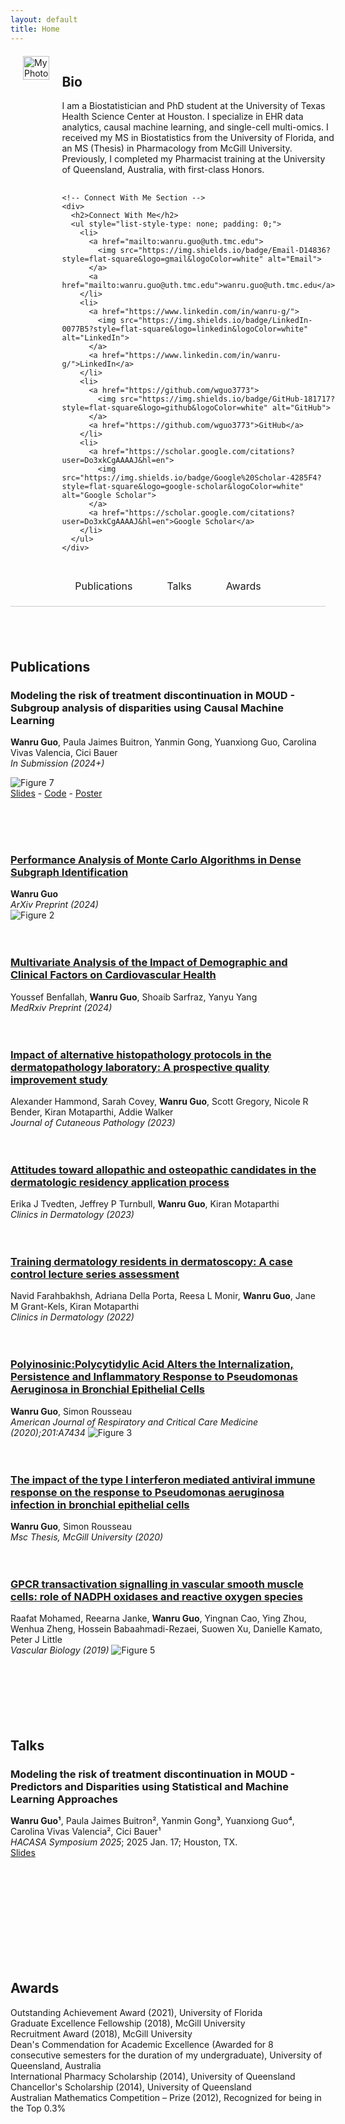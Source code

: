 ```yaml
---
layout: default
title: Home
---
```



<div style="display: flex; align-items: flex-start; margin: 20px;">
  <!-- Left Section: Enlarged Photo -->
  <div style="flex: 1; margin-right: 20px;">
    <img src="/assets/images/profile.jpg" alt="My Photo" style="width: 100%; height: 100%; object-fit: cover;">
  </div>
  
  <!-- Right Section: Bio and Connect -->
  <div style="flex: 1;">
    <!-- Bio Section -->
    <div style="margin-bottom: 30px;">
      <h2><strong>Bio</strong></h2>
      <p>
        I am a Biostatistician and PhD student at the University of Texas Health Science Center at Houston. 
        I specialize in EHR data analytics, causal machine learning, and single-cell multi-omics. I received 
        my MS in Biostatistics from the University of Florida, and an MS (Thesis) in Pharmacology from McGill 
        University. Previously, I completed my Pharmacist training at the University of Queensland, Australia, 
        with first-class Honors.
      </p>
    </div>
    
    <!-- Connect With Me Section -->
    <div>
      <h2>Connect With Me</h2>
      <ul style="list-style-type: none; padding: 0;">
        <li>
          <a href="mailto:wanru.guo@uth.tmc.edu">
            <img src="https://img.shields.io/badge/Email-D14836?style=flat-square&logo=gmail&logoColor=white" alt="Email">
          </a> 
          <a href="mailto:wanru.guo@uth.tmc.edu">wanru.guo@uth.tmc.edu</a>
        </li>
        <li>
          <a href="https://www.linkedin.com/in/wanru-g/">
            <img src="https://img.shields.io/badge/LinkedIn-0077B5?style=flat-square&logo=linkedin&logoColor=white" alt="LinkedIn">
          </a> 
          <a href="https://www.linkedin.com/in/wanru-g/">LinkedIn</a>
        </li>
        <li>
          <a href="https://github.com/wguo3773">
            <img src="https://img.shields.io/badge/GitHub-181717?style=flat-square&logo=github&logoColor=white" alt="GitHub">
          </a> 
          <a href="https://github.com/wguo3773">GitHub</a>
        </li>
        <li>
          <a href="https://scholar.google.com/citations?user=Do3xkCgAAAAJ&hl=en">
            <img src="https://img.shields.io/badge/Google%20Scholar-4285F4?style=flat-square&logo=google-scholar&logoColor=white" alt="Google Scholar">
          </a> 
          <a href="https://scholar.google.com/citations?user=Do3xkCgAAAAJ&hl=en">Google Scholar</a>
        </li>
      </ul>
    </div>
  </div>
</div>


<div style="display: flex; justify-content: center; gap: 15px; margin-bottom: 20px; border-bottom: 1px solid #ccc; padding-bottom: 10px;">
  <a href="#publications" style="text-decoration: none;">
    <div style="
      padding: 10px 20px; 
      font-size: 16px; 
      cursor: pointer; 
      border-bottom: 2px solid transparent;
      transition: all 0.3s ease;
    ">
      Publications
    </div>
  </a>
  <a href="#talks" style="text-decoration: none;">
    <div style="
      padding: 10px 20px; 
      font-size: 16px; 
      cursor: pointer; 
      border-bottom: 2px solid transparent;
      transition: all 0.3s ease;
    ">
      Talks
    </div>
  </a>
  <a href="#awards" style="text-decoration: none;">
    <div style="
      padding: 10px 20px; 
      font-size: 16px; 
      cursor: pointer; 
      border-bottom: 2px solid transparent;
      transition: all 0.3s ease;
    ">
      Awards
    </div>
  </a>
</div>

<br><br> 


## **Publications**

### **Modeling the risk of treatment discontinuation in MOUD - Subgroup analysis of disparities using Causal Machine Learning**  
**Wanru Guo**, Paula Jaimes Buitron, Yanmin Gong, Yuanxiong Guo, Carolina Vivas Valencia, Cici Bauer<br> 
*In Submission (2024+)* 

![Figure 7](/assets/images/pub_fig7.png)  
[Slides](/assets/publications/WGUO%20finale%20Presentation_allgroup.pptx) - [Code](https://github.com/wguo3773/iqvia-causal-ml-oud/blob/main/AIM%20AHEAD%20Virtual%20Twins%20WG.html) - [Poster](https://github.com/wguo3773/iqvia-causal-ml-oud/blob/main/WGUO%20poster%20presentation%20UTH%20conference%20FINAL.pptx)

<!--
### **Identifying rare cell populations and improving scRNA-seq clustering accuracy using the RECOMBINE SHC-SSL and SHC-FL algorithms**
**Wanru Guo**, Xubin Li, Anil Korkut<br>
*RECOMB 2024*

![Figure 6](/assets/images/pub_fig6.png)  
[Slides](/assets/publications/RECOMBINE%20ppt.pptx) - [Code](/assets/publications/RECOMBINE_final_results_WG.html) 
-->
<br><br><br>

### [**Performance Analysis of Monte Carlo Algorithms in Dense Subgraph Identification**](/assets/publications/paper_dense_subgraphs.pdf)
**Wanru Guo**<br>
*ArXiv Preprint (2024)*  
![Figure 2](/assets/images/pub_fig2.png)
<br><br><br>

### [**Multivariate Analysis of the Impact of Demographic and Clinical Factors on Cardiovascular Health**](https://www.medrxiv.org/content/10.1101/2024.05.19.24307595v1) 
Youssef Benfallah, **Wanru Guo**, Shoaib Sarfraz, Yanyu Yang<br>
*MedRxiv Preprint (2024)*
<br><br><br>

### [**Impact of alternative histopathology protocols in the dermatopathology laboratory: A prospective quality improvement study**](https://onlinelibrary.wiley.com/doi/abs/10.1111/cup.14400)
Alexander Hammond, Sarah Covey, **Wanru Guo**, Scott Gregory, Nicole R Bender, Kiran Motaparthi, Addie Walker<br>
*Journal of Cutaneous Pathology (2023)* 
<br><br><br>

### [**Attitudes toward allopathic and osteopathic candidates in the dermatologic residency application process**](https://www.sciencedirect.com/science/article/pii/S0738081X22001286) 
Erika J Tvedten, Jeffrey P Turnbull, **Wanru Guo**, Kiran Motaparthi<br>
*Clinics in Dermatology (2023)* 
<br><br><br>

### [**Training dermatology residents in dermatoscopy: A case control lecture series assessment**](https://www.sciencedirect.com/science/article/pii/S0738081X22001079) 
Navid Farahbakhsh, Adriana Della Porta, Reesa L Monir, **Wanru Guo**, Jane M Grant-Kels, Kiran Motaparthi<br>
*Clinics in Dermatology (2022)* 
<br><br><br>

### [**Polyinosinic:Polycytidylic Acid Alters the Internalization, Persistence and Inflammatory Response to Pseudomonas Aeruginosa in Bronchial Epithelial Cells**](https://www.atsjournals.org/doi/abs/10.1164/ajrccm-conference.2020.201.1_MeetingAbstracts.A7434)
**Wanru Guo**, Simon Rousseau<br>
*American Journal of Respiratory and Critical Care Medicine (2020);201:A7434* 
![Figure 3](/assets/images/pub_fig3.png)
<br><br><br>

### [**The impact of the type I interferon mediated antiviral immune response on the response to Pseudomonas aeruginosa infection in bronchial epithelial cells**](/assets/publications/thesis_mspharamcology.pdf)
**Wanru Guo**, Simon Rousseau<br>
*Msc Thesis, McGill University (2020)*
<br><br><br>

### [**GPCR transactivation signalling in vascular smooth muscle cells: role of NADPH oxidases and reactive oxygen species**](https://vb.bioscientifica.com/view/journals/vb/1/1/VB-18-0004.xml)
Raafat Mohamed, Reearna Janke, **Wanru Guo**, Yingnan Cao, Ying Zhou, Wenhua Zheng, Hossein Babaahmadi-Rezaei, Suowen Xu, Danielle Kamato, Peter J Little<br>
*Vascular Biology (2019)*
![Figure 5](/assets/images/pub_fig5.png)<br><br><br><br><br><br><br> 



## Talks

### **Modeling the risk of treatment discontinuation in MOUD - Predictors and Disparities using Statistical and Machine Learning Approaches**
**Wanru Guo¹**, Paula Jaimes Buitron², Yanmin Gong³, Yuanxiong Guo⁴, Carolina Vivas Valencia², Cici Bauer¹<br> 
*HACASA Symposium 2025*; 2025 Jan. 17; Houston, TX.<br> 
[Slides](/assets/publications/WGUO%20finale%20Presentation_allgroup.pptx) 
<br><br><br> 

<!--
### **Identifying rare cell populations and improving single cell clustering accuracy using the RECOMBINE algorithm  
**Wanru Guo**, Xubin Li, Anil Korkut**<br>
*International Biometrics Conference 2024*; 2024 Dec. 6-9; Atlanta, GA.<br>  
[Slides](/assets/publications/RECOMBINE%20ppt.pptx) 
-->

<br><br><br><br><br><br><br> 


## Awards

Outstanding Achievement Award (2021), University of Florida<br>
Graduate Excellence Fellowship (2018), McGill University<br>
Recruitment Award (2018), McGill University<br>
Dean's Commendation for Academic Excellence (Awarded for 8 consecutive semesters for the duration of my undergraduate), University of Queensland, Australia<br> 
International Pharmacy Scholarship (2014), University of Queensland<br>
Chancellor's Scholarship (2014), University of Queensland<br>
Australian Mathematics Competition – Prize (2012), Recognized for being in the Top 0.3% 

<br><br><br> 
 










